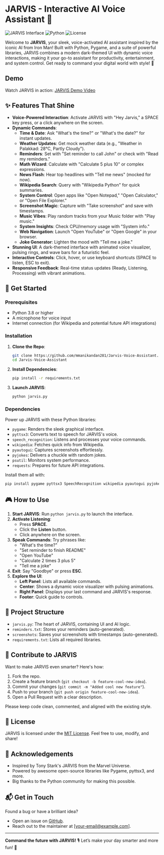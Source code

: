 # JARVIS - Interactive AI Voice Assistant 🤖

![JARVIS Interface](https://img.shields.io/badge/Version-1.0-blue.svg) ![Python](https://img.shields.io/badge/Python-3.8%2B-brightgreen.svg) ![License](https://img.shields.io/badge/License-MIT-yellow.svg)

Welcome to **JARVIS**, your sleek, voice-activated AI assistant inspired by the iconic AI from Iron Man! Built with Python, Pygame, and a suite of powerful libraries, JARVIS combines a modern dark-themed UI with dynamic voice interactions, making it your go-to assistant for productivity, entertainment, and system control. Get ready to command your digital world with style! 🚀

## Demo

Watch JARVIS in action: [JARVIS Demo Video](https://drive.google.com/file/d/1Vq1t1NOpXUUKhTkk02JzrpGYn6Yqf1JG/view?usp=sharing)


## ✨ Features That Shine

- **Voice-Powered Interaction**: Activate JARVIS with "Hey Jarvis," a SPACE key press, or a click anywhere on the screen.
- **Dynamic Commands**:
  - **Time & Date**: Ask "What's the time?" or "What's the date?" for instant updates.
  - **Weather Updates**: Get mock weather data (e.g., "Weather in Palakkad: 28°C, Partly Cloudy").
  - **Reminders**: Set with "Set reminder to call John" or check with "Read my reminders."
  - **Math Wizard**: Calculate with "Calculate 5 plus 10" or complex expressions.
  - **News Flash**: Hear top headlines with "Tell me news" (mocked for now).
  - **Wikipedia Search**: Query with "Wikipedia Python" for quick summaries.
  - **System Control**: Open apps like "Open Notepad," "Open Calculator," or "Open File Explorer."
  - **Screenshot Magic**: Capture with "Take screenshot" and save with timestamps.
  - **Music Vibes**: Play random tracks from your Music folder with "Play music."
  - **System Insights**: Check CPU/memory usage with "System info."
  - **Web Navigation**: Launch "Open YouTube" or "Open Google" in your browser.
  - **Joke Generator**: Lighten the mood with "Tell me a joke."
- **Stunning UI**: A dark-themed interface with animated voice visualizer, pulsing rings, and wave bars for a futuristic feel.
- **Interactive Controls**: Click, hover, or use keyboard shortcuts (SPACE to listen, ESC to exit).
- **Responsive Feedback**: Real-time status updates (Ready, Listening, Processing) with vibrant animations.

## 🚀 Get Started

### Prerequisites
- Python 3.8 or higher
- A microphone for voice input
- Internet connection (for Wikipedia and potential future API integrations)

### Installation
1. **Clone the Repo**:
   ```bash
   git clone https://github.com/mmanikandan281/Jarvis-Voice-Assistant.git
   cd Jarvis-Voice-Assistant
   ```

2. **Install Dependencies**:
   ```bash
   pip install -r requirements.txt
   ```

3. **Launch JARVIS**:
   ```bash
   python jarvis.py
   ```

### Dependencies
Power up JARVIS with these Python libraries:
- `pygame`: Renders the sleek graphical interface.
- `pyttsx3`: Converts text to speech for JARVIS's voice.
- `speech_recognition`: Listens and processes your voice commands.
- `wikipedia`: Fetches quick info from Wikipedia.
- `pyautogui`: Captures screenshots effortlessly.
- `pyjokes`: Delivers a chuckle with random jokes.
- `psutil`: Monitors system performance.
- `requests`: Prepares for future API integrations.

Install them all with:
```bash
pip install pygame pyttsx3 SpeechRecognition wikipedia pyautogui pyjokes psutil requests
```

## 🎮 How to Use
1. **Start JARVIS**: Run `python jarvis.py` to launch the interface.
2. **Activate Listening**:
   - Press **SPACE**.
   - Click the **Listen** button.
   - Click anywhere on the screen.
3. **Speak Commands**: Try phrases like:
   - "What's the time?"
   - "Set reminder to finish README"
   - "Open YouTube"
   - "Calculate 2 times 3 plus 5"
   - "Tell me a joke"
4. **Exit**: Say "Goodbye" or press **ESC**.
5. **Explore the UI**:
   - **Left Panel**: Lists all available commands.
   - **Center**: Shows a dynamic voice visualizer with pulsing animations.
   - **Right Panel**: Displays your last command and JARVIS's response.
   - **Footer**: Quick guide to controls.

## 📂 Project Structure
- `jarvis.py`: The heart of JARVIS, containing UI and AI logic.
- `reminders.txt`: Stores your reminders (auto-generated).
- `screenshots`: Saves your screenshots with timestamps (auto-generated).
- `requirements.txt`: Lists all required libraries.

## 🤝 Contribute to JARVIS
Want to make JARVIS even smarter? Here's how:
1. Fork the repo.
2. Create a feature branch (`git checkout -b feature-cool-new-idea`).
3. Commit your changes (`git commit -m "Added cool new feature"`).
4. Push to your branch (`git push origin feature-cool-new-idea`).
5. Open a Pull Request with a clear description.

Please keep code clean, commented, and aligned with the existing style.

## 📜 License
JARVIS is licensed under the [MIT License](LICENSE). Feel free to use, modify, and share!

## 🙌 Acknowledgements
- Inspired by Tony Stark's JARVIS from the Marvel Universe.
- Powered by awesome open-source libraries like Pygame, pyttsx3, and more.
- Big thanks to the Python community for making this possible.

## 📬 Get in Touch
Found a bug or have a brilliant idea? 
- Open an issue on [GitHub](https://github.com/mmanikandan281/Jarvis-Voice-Assistant).
- Reach out to the maintainer at [your-email@example.com].

---
**Command the future with JARVIS!** 🎙️ Let’s make your day smarter and more fun! 🌟

